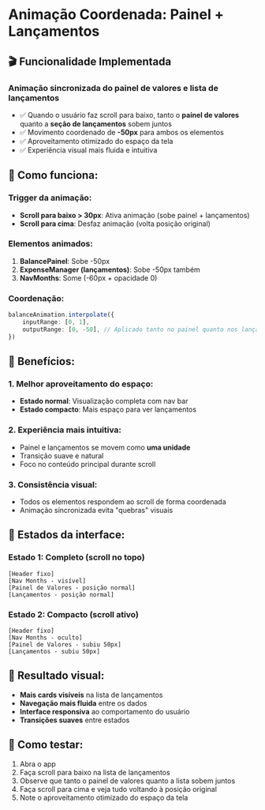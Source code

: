 # Animação Coordenada: Painel + Lançamentos

## 🎬 Funcionalidade Implementada

### **Animação sincronizada do painel de valores e lista de lançamentos**
- ✅ Quando o usuário faz scroll para baixo, tanto o **painel de valores** quanto a **seção de lançamentos** sobem juntos
- ✅ Movimento coordenado de **-50px** para ambos os elementos
- ✅ Aproveitamento otimizado do espaço da tela
- ✅ Experiência visual mais fluida e intuitiva

## 🔧 Como funciona:

### **Trigger da animação:**
- **Scroll para baixo > 30px**: Ativa animação (sobe painel + lançamentos)
- **Scroll para cima**: Desfaz animação (volta posição original)

### **Elementos animados:**
1. **BalancePainel**: Sobe -50px
2. **ExpenseManager (lançamentos)**: Sobe -50px também
3. **NavMonths**: Some (-60px + opacidade 0)

### **Coordenação:**
```typescript
balanceAnimation.interpolate({
    inputRange: [0, 1],
    outputRange: [0, -50], // Aplicado tanto no painel quanto nos lançamentos
})
```

## 🎯 Benefícios:

### **1. Melhor aproveitamento do espaço:**
- **Estado normal**: Visualização completa com nav bar
- **Estado compacto**: Mais espaço para ver lançamentos

### **2. Experiência mais intuitiva:**
- Painel e lançamentos se movem como **uma unidade**
- Transição suave e natural
- Foco no conteúdo principal durante scroll

### **3. Consistência visual:**
- Todos os elementos respondem ao scroll de forma coordenada
- Animação sincronizada evita "quebras" visuais

## 🧪 Estados da interface:

### **Estado 1: Completo (scroll no topo)**
```
[Header fixo]
[Nav Months - visível]
[Painel de Valores - posição normal]
[Lançamentos - posição normal]
```

### **Estado 2: Compacto (scroll ativo)**
```
[Header fixo]
[Nav Months - oculto]
[Painel de Valores - subiu 50px]
[Lançamentos - subiu 50px]
```

## 📱 Resultado visual:

- **Mais cards visíveis** na lista de lançamentos
- **Navegação mais fluida** entre os dados
- **Interface responsiva** ao comportamento do usuário
- **Transições suaves** entre estados

## 🚀 Como testar:

1. Abra o app
2. Faça scroll para baixo na lista de lançamentos
3. Observe que tanto o painel de valores quanto a lista sobem juntos
4. Faça scroll para cima e veja tudo voltando à posição original
5. Note o aproveitamento otimizado do espaço da tela
